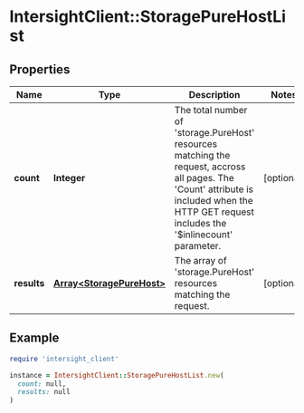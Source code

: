 # IntersightClient::StoragePureHostList

## Properties

| Name | Type | Description | Notes |
| ---- | ---- | ----------- | ----- |
| **count** | **Integer** | The total number of &#39;storage.PureHost&#39; resources matching the request, accross all pages. The &#39;Count&#39; attribute is included when the HTTP GET request includes the &#39;$inlinecount&#39; parameter. | [optional] |
| **results** | [**Array&lt;StoragePureHost&gt;**](StoragePureHost.md) | The array of &#39;storage.PureHost&#39; resources matching the request. | [optional] |

## Example

```ruby
require 'intersight_client'

instance = IntersightClient::StoragePureHostList.new(
  count: null,
  results: null
)
```

